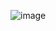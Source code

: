 ![image](https://github.com/amirhajiabadi/Bacterial_Infection_Detection/assets/82854373/3e2031f3-ea46-42e6-a468-fd8b40d469aa)

